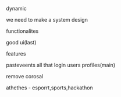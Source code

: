 dynamic 

we need to make a system design

functionalites

good ui(last)





features

pasteveents all that
login
users profiles(main)

remove corosal





athethes - esporrt,sports,hackathon
